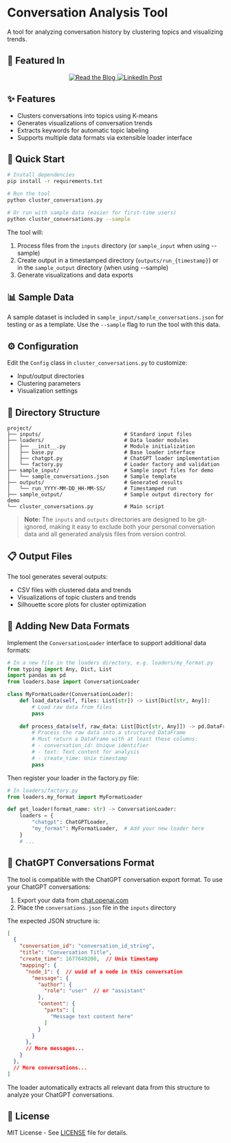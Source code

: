 # Conversation Analysis Tool

A tool for analyzing conversation history by clustering topics and visualizing trends.

## 📝 Featured In

<div align="center">
  <a href="https://muddlemap.substack.com/p/what-i-learned-from-analyzing-2-years" target="_blank">
    <img src="https://img.shields.io/badge/Blog-Read%20the%20Detailed%20Tutorial-blue?style=for-the-badge" alt="Read the Blog" />
  </a>
  
  <a href="https://www.linkedin.com/posts/manojkurien1_what-i-learned-from-analyzing-2-years-of-activity-7313825166885568512-ac85?utm_source=share&utm_medium=member_desktop&rcm=ACoAABtF5ukBcRFWTr7DSFDFQ8nfIva8QIdeB4o" target="_blank">
    <img src="https://img.shields.io/badge/LinkedIn-See%20%20Highlights-0077B5?style=for-the-badge&logo=linkedin" alt="LinkedIn Post" />
  </a>
</div>

## ✨ Features

- Clusters conversations into topics using K-means
- Generates visualizations of conversation trends
- Extracts keywords for automatic topic labeling
- Supports multiple data formats via extensible loader interface

## 🚀 Quick Start

```bash
# Install dependencies
pip install -r requirements.txt

# Run the tool
python cluster_conversations.py

# Or run with sample data (easier for first-time users)
python cluster_conversations.py --sample
```

The tool will:
1. Process files from the `inputs` directory (or `sample_input` when using --sample)
2. Create output in a timestamped directory (`outputs/run_{timestamp}`) or in the `sample_output` directory (when using --sample)
3. Generate visualizations and data exports

## 📊 Sample Data

A sample dataset is included in `sample_input/sample_conversations.json` for testing or as a template. Use the `--sample` flag to run the tool with this data.

## ⚙️ Configuration

Edit the `Config` class in `cluster_conversations.py` to customize:
- Input/output directories
- Clustering parameters
- Visualization settings

## 📁 Directory Structure

```
project/
├── inputs/                           # Standard input files
├── loaders/                          # Data loader modules
│   ├── __init__.py                   # Module initialization
│   ├── base.py                       # Base loader interface
│   ├── chatgpt.py                    # ChatGPT loader implementation
│   └── factory.py                    # Loader factory and validation
├── sample_input/                     # Sample input files for demo
│   └── sample_conversations.json     # Sample template
├── outputs/                          # Generated results
│   └── run_YYYY-MM-DD_HH-MM-SS/      # Timestamped run
├── sample_output/                    # Sample output directory for demo
└── cluster_conversations.py          # Main script
```

> **Note:** The `inputs` and `outputs` directories are designed to be git-ignored, making it easy to exclude both your personal conversation data and all generated analysis files from version control.

## 📋 Output Files

The tool generates several outputs:
- CSV files with clustered data and trends
- Visualizations of topic clusters and trends
- Silhouette score plots for cluster optimization

## 🔌 Adding New Data Formats

Implement the `ConversationLoader` interface to support additional data formats:

```python
# In a new file in the loaders directory, e.g. loaders/my_format.py
from typing import Any, Dict, List
import pandas as pd
from loaders.base import ConversationLoader

class MyFormatLoader(ConversationLoader):
    def load_data(self, files: List[str]) -> List[Dict[str, Any]]:
        # Load raw data from files
        pass
        
    def process_data(self, raw_data: List[Dict[str, Any]]) -> pd.DataFrame:
        # Process the raw data into a structured DataFrame
        # Must return a DataFrame with at least these columns:
        # - conversation_id: Unique identifier
        # - text: Text content for analysis
        # - create_time: Unix timestamp
        pass
```

Then register your loader in the factory.py file:

```python
# In loaders/factory.py
from loaders.my_format import MyFormatLoader

def get_loader(format_name: str) -> ConversationLoader:
    loaders = {
        "chatgpt": ChatGPTLoader,
        "my_format": MyFormatLoader,  # Add your new loader here
    }
    # ...
```

## 🤖 ChatGPT Conversations Format

The tool is compatible with the ChatGPT conversation export format. To use your ChatGPT conversations:

1. Export your data from [chat.openai.com](https://chat.openai.com/)
2. Place the `conversations.json` file in the `inputs` directory

The expected JSON structure is:
```json
[
  {
    "conversation_id": "conversation_id_string",
    "title": "Conversation Title",
    "create_time": 1677649200,  // Unix timestamp
    "mapping": {
      "node_1": {  // uuid of a node in this conversation
        "message": {
          "author": {
            "role": "user"  // or "assistant"
          },
          "content": {
            "parts": [
              "Message text content here"
            ]
          }
        }
      },
      // More messages...
    }
  },
  // More conversations...
]
```

The loader automatically extracts all relevant data from this structure to analyze your ChatGPT conversations.

## 📄 License

MIT License - See [LICENSE](LICENSE) file for details.